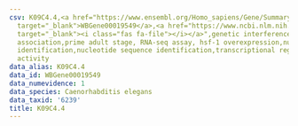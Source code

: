 ```yaml
---
csv: K09C4.4,<a href="https://www.ensembl.org/Homo_sapiens/Gene/Summary?db=core;g=WBGene00019549"
  target="_blank">WBGene00019549</a>,<a href="https://www.ncbi.nlm.nih.gov/pubmed/30894454"
  target="_blank"><i class="fas fa-file"></i></a>",genetic interference,functional
  association,prime adult stage, RNA-seq assay, hsf-1 overexpression,nucleotide sequence
  identification,nucleotide sequence identification,transcriptional regulation,up-regulates
  activity
data_alias: K09C4.4
data_id: WBGene00019549
data_numevidence: 1
data_species: Caenorhabditis elegans
data_taxid: '6239'
title: K09C4.4
---
```

